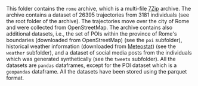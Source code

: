 This folder contains the ```rome``` archive, which is a multi-file [7Zip](https://7-zip.org/download.html) archive.
The archive contains a dataset of 26395 trajectories from 3181 individuals (see the root folder of the archive).
The trajectories move over the city of Rome and were collected from 
OpenStreetMap. The archive contains also additional datasets, i.e., the set of
POIs within the province of Rome's boundaries (downloaded from OpenStreetMap) (see the ```poi``` subfolder), 
historical weather information (downloaded from [Meteostat](https://meteostat.net/it/)) (see the ```weather``` subfolder), and a
dataset of social media posts from the individuals which was generated synthetically (see the ```tweets``` subfolder).
All the datasets are ```pandas``` dataframes, except for the POI dataset which is
a ```geopandas``` dataframe. All the datasets have been stored using the parquet format.
